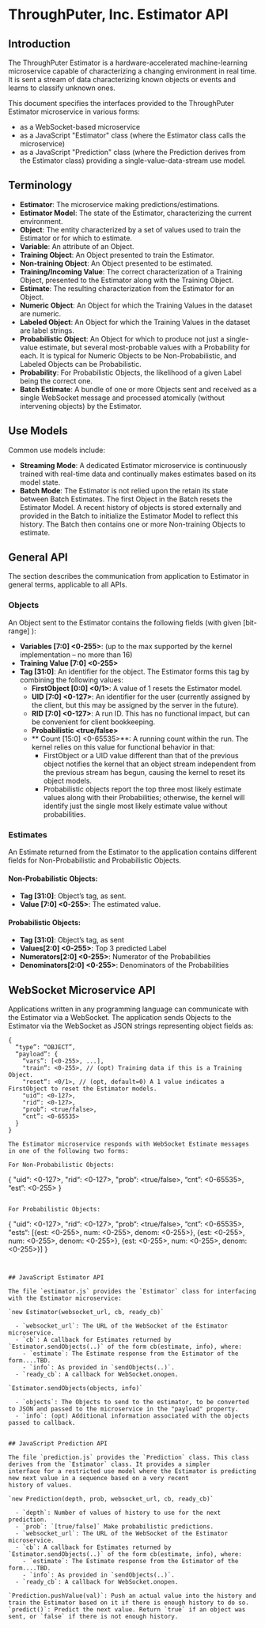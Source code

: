# ThroughPuter, Inc. Estimator API 

## Introduction 

The ThroughPuter Estimator is a hardware-accelerated machine-learning microservice capable of characterizing a changing environment in real time.
It is sent a stream of data characterizing known objects or events and learns to classify unknown ones.

This document specifies the interfaces provided to the ThroughPuter Estimator microservice in various forms: 
  - as a WebSocket-based microservice
  - as a JavaScript "Estimator" class (where the Estimator class calls the microservice)
  - as a JavaScript "Prediction" class (where the Prediction derives from the Estimator class) providing a single-value-data-stream use model.

## Terminology 

  - **Estimator**: The microservice making predictions/estimations.
  - **Estimator Model**: The state of the Estimator, characterizing the current environment.
  - **Object**: The entity characterized by a set of values used to train the Estimator or for which to estimate. 
  - **Variable**: An attribute of an Object.
  - **Training Object**: An Object presented to train the Estimator.
  - **Non-training Object**: An Object presented to be estimated.
  - **Training/Incoming Value**: The correct characterization of a Training Object, presented to the Estimator along with the Training Object. 
  - **Estimate**: The resulting characterization from the Estimator for an Object. 
  - **Numeric Object**: An Object for which the Training Values in the dataset are numeric. 
  - **Labeled Object**: An Object for which the Training Values in the dataset are label strings. 
  - **Probabilistic Object**: An Object for which to produce not just a single-value estimate, but several most-probable values with a Probability for each.
  It is typical for Numeric Objects to be Non-Probabilistic, and Labeled Objects can be Probabilistic. 
  - **Probability**: For Probabilistic Objects, the likelihood of a given Label being the correct one. 
  - **Batch Estimate**: A bundle of one or more Objects sent and received as a single WebSocket message and processed atomically
  (without intervening objects) by the Estimator.

## Use Models

Common use models include:
  - **Streaming Mode**: A dedicated Estimator microservice is continuously trained with real-time data and continually makes estimates based on its model state.
  - **Batch Mode**: The Estimator is not relied upon the retain its state between Batch Estimates. The first Object in the Batch resets the Estimator Model.
  A recent history of objects is stored externally and provided in the Batch to initialize the Estimator Model to reflect this history. The Batch then contains one
  or more Non-training Objects to estimate.


## General API 

The section describes the communication from application to Estimator in general terms, applicable to all APIs. 

### Objects 

An Object sent to the Estimator contains the following fields (with given [bit-range] <value-range>): 

  - **Variables [7:0] <0-255>**: (up to the max supported by the kernel implementation – no more than 16)  
  - **Training Value [7:0] <0-255>**
  - **Tag [31:0]**: An identifier for the object. The Estimator forms this tag by combining the following values:
    - **FirstObject [0:0] <0/1>**: A value of 1 resets the Estimator model. 
    - **UID [7:0] <0-127>**: An identifier for the user (currently assigned by the client, but this may be assigned by the server in the future). 
    - **RID [7:0] <0-127>**: A run ID. This has no functional impact, but can be convenient for client bookkeeping. 
    - **Probabilistic <true/false>**
    - ** Count [15:0] <0-65535>**: A running count within the run. The kernel relies on this value for functional behavior in that: 
      - FirstObject or a UID value different than that of the previous object notifies the kernel that an object stream independent from the previous stream has begun, causing the kernel to reset its object models. 
      - Probabilistic objects report the top three most likely estimate values along with their Probabilities; otherwise, the kernel will identify just the single most likely estimate value without probabilities. 

### Estimates 

An Estimate returned from the Estimator to the application contains different fields for Non-Probabilistic and Probabilistic Objects. 

#### Non-Probabilistic Objects: 

  - **Tag [31:0]**: Object’s tag, as sent. 
  - **Value [7:0] <0-255>**: The estimated value. 

#### Probabilistic Objects: 

  - **Tag [31:0]**: Object’s tag, as sent 
  - **Values[2:0] <0-255>**: Top 3 predicted Label 
  - **Numerators[2:0] <0-255>**: Numerator of the Probabilities 
  - **Denominators[2:0] <0-255>**: Denominators of the Probabilities 



## WebSocket Microservice API 

Applications written in any programming language can communicate with the Estimator via a WebSocket. The application
sends Objects to the Estimator via the WebSocket as JSON strings representing object fields as:

```
{ 
  “type”: “OBJECT”, 
  “payload”: { 
    “vars”: [<0-255>, ...], 
    "train“: <0-255>, // (opt) Training data if this is a Training Object. 
    "reset“: <0/1>, // (opt, default=0) A 1 value indicates a FirstObject to reset the Estimator models. 
    "uid“: <0-127>, 
    "rid“: <0-127>, 
    "prob“: <true/false>, 
    “cnt”: <0-65535>
  } 
} 

The Estimator microservice responds with WebSocket Estimate messages in one of the following two forms:

For Non-Probabilistic Objects: 

```
{ 
  "uid“: <0-127>, 
  "rid“: <0-127>, 
  "prob“: <true/false>, 
  “cnt”: <0-65535>, 
  “est”: <0-255> 
}
```

For Probabilistic Objects: 

```
{ 
  "uid“: <0-127>, 
  "rid“: <0-127>, 
  "prob“: <true/false>, 
  “cnt”: <0-65535>, 
  "ests“: [{est: <0-255>, num: <0-255>, denom: <0-255>}, 
           {est: <0-255>, num: <0-255>, denom: <0-255>}, 
           {est: <0-255>, num: <0-255>, denom: <0-255>}] 
} 
```


## JavaScript Estimator API 

The file `estimator.js` provides the `Estimator` class for interfacing with the Estimator microservice: 

`new Estimator(websocket_url, cb, ready_cb)`

  - `websocket_url`: The URL of the WebSocket of the Estimator microservice.
  - `cb`: A callback for Estimates returned by `Estimator.sendObjects(..)` of the form cb(estimate, info), where:
    - `estimate`: The Estimate response from the Estimator of the form....TBD.
    - `info`: As provided in `sendObjects(..)`.
  - `ready_cb`: A callback for WebSocket.onopen. 

`Estimator.sendObjects(objects, info)`

  - `objects`: The Objects to send to the estimator, to be converted to JSON and passed to the microservice in the "payload" property.
  - `info`: (opt) Additional information associated with the objects passed to callback. 


## JavaScript Prediction API

The file `prediction.js` provides the `Prediction` class. This class derives from the `Estimator` class. It provides a simpler
interface for a restricted use model where the Estimator is predicting new next value in a sequence based on a very recent
history of values.

`new Prediction(depth, prob, websocket_url, cb, ready_cb)`

  - `depth`: Number of values of history to use for the next prediction.
  - `prob`: `[true/false]` Make probabilistic predictions.
  - `websocket_url`: The URL of the WebSocket of the Estimator microservice.
  - `cb`: A callback for Estimates returned by `Estimator.sendObjects(..)` of the form cb(estimate, info), where:
    - `estimate`: The Estimate response from the Estimator of the form....TBD.
    - `info`: As provided in `sendObjects(..)`.
  - `ready_cb`: A callback for WebSocket.onopen.

`Prediction.pushValue(val)`: Push an actual value into the history and train the Estimator based on it if there is enough history to do so.
`predict()`: Predict the next value. Return `true` if an object was sent, or `false` if there is not enough history.
 

